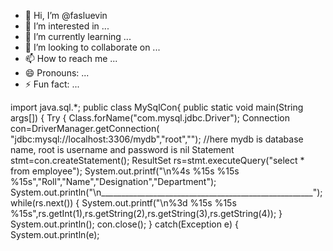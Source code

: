 - 👋 Hi, I’m @fasluevin
- 👀 I’m interested in ...
- 🌱 I’m currently learning ...
- 💞️ I’m looking to collaborate on ...
- 📫 How to reach me ...
- 😄 Pronouns: ...
- ⚡ Fun fact: ...

<!---
fasluevin/fasluevin is a ✨ special ✨ repository because its `README.md` (this file) appears on your GitHub profile.
You can click the Preview link to take a look at your changes.
--->


import java.sql.*; 
public class MySqlCon{ 
public static void main(String args[])
{ 
Try
{ 
Class.forName("com.mysql.jdbc.Driver"); 
Connection con=DriverManager.getConnection( 
"jdbc:mysql://localhost:3306/mydb","root",""); 
//here mydb is database name, root is username and password is nil
Statement stmt=con.createStatement(); 
ResultSet rs=stmt.executeQuery("select * from employee"); 
System.out.printf("\n%4s %15s %15s 
%15s","Roll","Name","Designation","Department");
System.out.println("\n_____________________________________________________");
while(rs.next()) 
{
System.out.printf("\n%3d %15s %15s 
%15s",rs.getInt(1),rs.getString(2),rs.getString(3),rs.getString(4)); 
}
System.out.println();
con.close();
}
catch(Exception e)
{ 
System.out.println(e);
